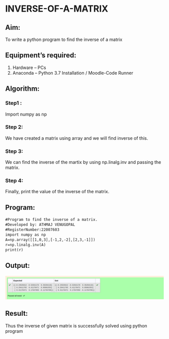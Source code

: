 # INVERSE-OF-A-MATRIX
## Aim:
To write a python program to find the inverse of a matrix
## Equipment’s required:
1. 	Hardware – PCs
2. 	Anaconda – Python 3.7 Installation / Moodle-Code Runner
## Algorithm:
### Step1 : 
Import numpy as np
### Step 2: 
We have created a matrix using array and we will find inverse of this.
### Step 3: 
We can find the inverse of the martix by using np.linalg.inv and passing the matrix.
### Step 4: 
Finally, print the value of the inverse of the matrix.

## Program:
```
#Program to find the inverse of a matrix.
#Developed by: ATHMAJ VENUGOPAL
#RegisterNumber:22007603
import numpy as np
A=np.array([[1,0,3],[-1,2,-2],[2,3,-1]])
r=np.linalg.inv(A)
print(r)
```
## Output:
![Output](/Screenshot%20from%202022-12-25%2022-16-17.png)
## Result:
Thus the inverse of given matrix is successfully solved using python program

